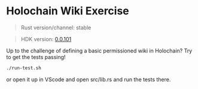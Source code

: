 # Holochain Wiki Exercise

> Rust version/channel: stable

> HDK version: [0.0.101](https://docs.rs/hdk/0.0.101/hdk/)

Up to the challenge of defining a basic permissioned wiki in Holochain? Try to get the tests passing!

```bash
./run-test.sh
```

or open it up in VScode and open src/lib.rs and run the tests there.
